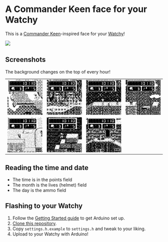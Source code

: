 # A Commander Keen face for your Watchy

This is a [Commander Keen](https://user-images.githubusercontent.com/820984/167292044-b85732d1-be91-411b-a195-1c9da6e91c9c.jpg)-inspired face for your [Watchy](https://watchy.sqfmi.com)!

<img src="https://user-images.githubusercontent.com/820984/167294387-653942e4-c065-440d-9d58-37077bebe773.jpg" width="500px">

## Screenshots

The background changes on the top of every hour!

<table>
  <tr>
    <td><img src="graphics/examples/map.png" width="300px"></td>
    <td><img src="graphics/examples/level-1.png" width="300px"></td>
    <td><img src="graphics/examples/level-4.png" width="300px"></td>
    <td><img src="graphics/examples/level-5.png" width="300px"></td>
  </tr>

  <tr>
    <td><img src="graphics/examples/level-9.png" width="300px"></td>
    <td><img src="graphics/examples/level-11.png" width="300px"></td>
    <td><img src="graphics/examples/level-12.png" width="300px"></td>
  </tr>
</table>

## Reading the time and date

- The time is in the points field
- The month is the lives (helmet) field
- The day is the ammo field

## Flashing to your Watchy

1. Follow the [Getting Started guide](https://watchy.sqfmi.com/docs/getting-started) to get Arduino set up.
1. [Clone this repository](https://docs.github.com/en/repositories/creating-and-managing-repositories/cloning-a-repository).
1. Copy `settings.h.example` to `settings.h` and tweak to your liking.
1. Upload to your Watchy with Arduino!
